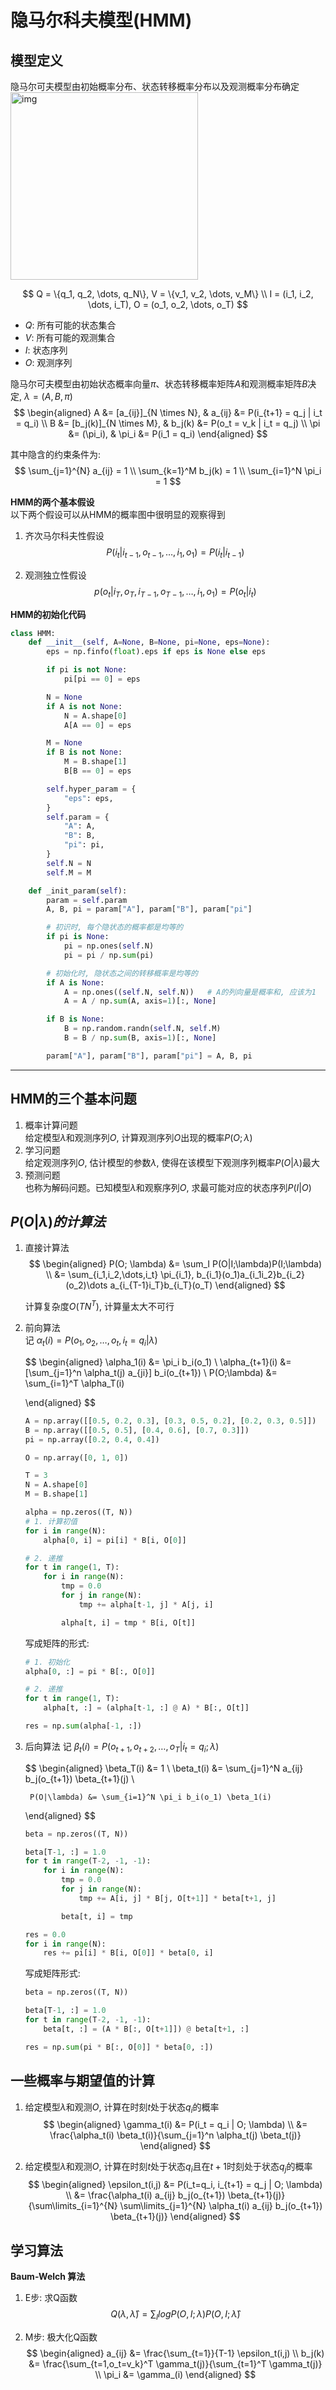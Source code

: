 # 隐马尔科夫模型(HMM)
## 模型定义
隐马尔可夫模型由初始概率分布、状态转移概率分布以及观测概率分布确定   
<img src="./img/hmm.png" alt="img" width="300">

$$
Q = \{q_1, q_2, \dots, q_N\}, V = \{v_1, v_2, \dots, v_M\} \\
I = (i_1, i_2, \dots, i_T), O = (o_1, o_2, \dots, o_T)
$$
- $Q$: 所有可能的状态集合
- $V$: 所有可能的观测集合
- $I$: 状态序列
- $O$: 观测序列

隐马尔可夫模型由初始状态概率向量$\pi$、状态转移概率矩阵$A$和观测概率矩阵$B$决定, $\lambda = (A,B, \pi)$
$$
\begin{aligned}
A &= [a_{ij}]_{N \times N}, & a_{ij} &= P(i_{t+1} = q_j | i_t = q_i) \\
B &= [b_j(k)]_{N \times M}, & b_j(k) &= P(o_t = v_k | i_t = q_j)    \\
\pi &= (\pi_i), & \pi_i &= P(i_1 = q_i)
\end{aligned}
$$

其中隐含的约束条件为:   
$$
\sum_{j=1}^{N} a_{ij} = 1   \\
\sum_{k=1}^M b_j(k) = 1 \\
\sum_{i=1}^N \pi_i = 1
$$

**HMM的两个基本假设**   
以下两个假设可以从HMM的概率图中很明显的观察得到
1. 齐次马尔科夫性假设
    $$
    P(i_t | i_{t-1}, o_{t-1}, \dots, i_1, o_1) = P(i_t | i_{t-1})
    $$

2. 观测独立性假设
    $$
    p(o_t | i_T, o_T, i_{T-1}, o_{T-1}, \dots, i_1, o_1) = P(o_t | i_t)
    $$

**HMM的初始化代码**
```python
class HMM:
    def __init__(self, A=None, B=None, pi=None, eps=None):
        eps = np.finfo(float).eps if eps is None else eps

        if pi is not None:
            pi[pi == 0] = eps

        N = None
        if A is not None:
            N = A.shape[0]
            A[A == 0] = eps

        M = None
        if B is not None:
            M = B.shape[1]
            B[B == 0] = eps

        self.hyper_param = {
            "eps": eps,
        }
        self.param = {
            "A": A,
            "B": B,
            "pi": pi,
        }
        self.N = N
        self.M = M

    def _init_param(self):
        param = self.param
        A, B, pi = param["A"], param["B"], param["pi"]

        # 初识时, 每个隐状态的概率都是均等的
        if pi is None:
            pi = np.ones(self.N)
            pi = pi / np.sum(pi)

        # 初始化时, 隐状态之间的转移概率是均等的
        if A is None:
            A = np.ones((self.N, self.N))   # A的列向量是概率和, 应该为1
            A = A / np.sum(A, axis=1)[:, None]

        if B is None:
            B = np.random.randn(self.N, self.M)
            B = B / np.sum(B, axis=1)[:, None]

        param["A"], param["B"], param["pi"] = A, B, pi
```

---

## HMM的三个基本问题    
1. 概率计算问题     
    给定模型$\lambda$和观测序列$O$, 计算观测序列$O$出现的概率$P(O;\lambda)$
2. 学习问题     
    给定观测序列$O$, 估计模型的参数$\lambda$, 使得在该模型下观测序列概率$P(O|\lambda)$最大
3. 预测问题     
    也称为解码问题。已知模型$\lambda$和观察序列$O$, 求最可能对应的状态序列$P(I|O)$

## $P(O|\lambda)的计算法$
1. 直接计算法
    $$
    \begin{aligned}
    P(O; \lambda) &= \sum_I P(O|I;\lambda)P(I;\lambda)   \\
                  &= \sum_{i_1,i_2,\dots,i_t} \pi_{i_1}, b_{i_1}(o_1)a_{i_1i_2}b_{i_2}(o_2)\dots a_{i_{T-1}i_T}b_{i_T}(o_T)
    \end{aligned}
    $$

    计算复杂度$O(TN^T)$, 计算量太大不可行

2. 前向算法     
    记 $\alpha_t(i) = P(o_1, o_2, \dots, o_t,i_t=q_i | \lambda)$
    
    $$
    \begin{aligned}
        \alpha_1(i) &= \pi_i b_i(o_1) \\
        \alpha_{t+1}(i) &= [\sum_{j=1}^n \alpha_t(j) a_{ji}] b_i(o_{t+1})   \\
        P(O;\lambda) &= \sum_{i=1}^T \alpha_T(i)

    \end{aligned}
    $$

    ```python
    A = np.array([[0.5, 0.2, 0.3], [0.3, 0.5, 0.2], [0.2, 0.3, 0.5]])
    B = np.array([[0.5, 0.5], [0.4, 0.6], [0.7, 0.3]])
    pi = np.array([0.2, 0.4, 0.4])

    O = np.array([0, 1, 0])

    T = 3
    N = A.shape[0]
    M = B.shape[1]

    alpha = np.zeros((T, N))
    # 1. 计算初值
    for i in range(N):
        alpha[0, i] = pi[i] * B[i, O[0]]

    # 2. 递推
    for t in range(1, T):
        for i in range(N):
            tmp = 0.0
            for j in range(N):
                tmp += alpha[t-1, j] * A[j, i]

            alpha[t, i] = tmp * B[i, O[t]]
    ```

    写成矩阵的形式:
    ```python
    # 1. 初始化
    alpha[0, :] = pi * B[:, O[0]]

    # 2. 递推
    for t in range(1, T):
        alpha[t, :] = (alpha[t-1, :] @ A) * B[:, O[t]]

    res = np.sum(alpha[-1, :])
    ```

2. 后向算法
    记 $\beta_t(i)  = P(o_{t+1}, o_{t+2}, \dots, o_T | i_t = q_i; \lambda)$

    $$
    \begin{aligned}
        \beta_T(i) &= 1 \\
        \beta_t(i) &= \sum_{j=1}^N a_{ij} b_j(o_{t+1}) \beta_{t+1}(j) \\

        P(O|\lambda) &= \sum_{i=1}^N \pi_i b_i(o_1) \beta_1(i)

    \end{aligned}
    $$

    ```python
    beta = np.zeros((T, N))

    beta[T-1, :] = 1.0
    for t in range(T-2, -1, -1):
        for i in range(N):
            tmp = 0.0
            for j in range(N):
                tmp += A[i, j] * B[j, O[t+1]] * beta[t+1, j]

            beta[t, i] = tmp

    res = 0.0
    for i in range(N):
        res += pi[i] * B[i, O[0]] * beta[0, i]
    ```

    写成矩阵形式:
    ```python
    beta = np.zeros((T, N))

    beta[T-1, :] = 1.0
    for t in range(T-2, -1, -1):
        beta[t, :] = (A * B[:, O[t+1]]) @ beta[t+1, :]

    res = np.sum(pi * B[:, O[0]] * beta[0, :])
    ```

## 一些概率与期望值的计算
1. 给定模型$\lambda$和观测$O$, 计算在时刻$t$处于状态$q_i$的概率
    $$
        \begin{aligned}
        \gamma_t(i) &= P(i_t = q_i | O; \lambda) \\
                    &= \frac{\alpha_t(i) \beta_t(i)}{\sum_{j=1}^n \alpha_t(j) \beta_t(j)}
        \end{aligned}
    $$

2. 给定模型$\lambda$和观测$O$, 计算在时刻$t$处于状态$q_i$且在$t+1$时刻处于状态$q_j$的概率
    $$
        \begin{aligned}
        \epsilon_t(i,j) &= P(i_t=q_i, i_{t+1} = q_j | O; \lambda) \\
        &= \frac{\alpha_t(i) a_{ij} b_j(o_{t+1}) \beta_{t+1}(j)}{\sum\limits_{i=1}^{N} \sum\limits_{j=1}^{N} \alpha_t(i) a_{ij} b_j(o_{t+1}) \beta_{t+1}(j)}
        \end{aligned}
    $$

## 学习算法
**Baum-Welch 算法**
1. E步: 求Q函数
    $$
    Q(\lambda, \hat \lambda) = \sum_I log P(O,I;\lambda)P(O,I;\hat \lambda) 
    $$

2. M步: 极大化Q函数
    $$
    \begin{aligned}
    a_{ij} &= \frac{\sum_{t=1}}{T-1} \epsilon_t(i,j) \\
    b_j(k) &= \frac{\sum_{t=1,o_t=v_k}^T \gamma_t(j)}{\sum_{t=1}^T \gamma_t(j)} \\
    \pi_i &= \gamma_(i)
    \end{aligned}
    $$